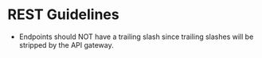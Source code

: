 # REST Guidelines

- Endpoints should NOT have a trailing slash since trailing slashes will be stripped by the API gateway.
